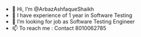 - 👋 Hi, I’m @ArbazAshfaqueShaikh
- 👀 I have experience of 1 year in Software Testing
- 💞️ I’m looking for job as Software Testing Engineer
- 📫 To reach me : Contact 8010062785

<!---
ArbazAshfaqueShaikh/ArbazAshfaqueShaikh is a ✨ special ✨ repository because its `README.md` (this file) appears on your GitHub profile.
You can click the Preview link to take a look at your changes.
--->
